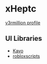 # xHeptc
[v3rmillion profile](https://v3rmillion.net/member.php?action=profile&uid=1347047)

## UI Libraries
- [Kavo](../categories/others/README.md#kavohttpsv3rmillionnetshowthreadphptid1094901)
- [robloxscripts](../categories/others/README.md#robloxscriptshttpsv3rmillionnetshowthreadphptid1112691)